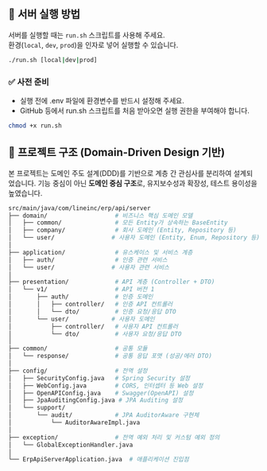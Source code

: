 ## 🔧 서버 실행 방법

서버를 실행할 때는 `run.sh` 스크립트를 사용해 주세요.  
환경(`local`, `dev`, `prod`)을 인자로 넣어 실행할 수 있습니다.

```bash
./run.sh [local|dev|prod]
```

### ✅ 사전 준비

- 실행 전에 .env 파일에 환경변수를 반드시 설정해 주세요.
- GitHub 등에서 run.sh 스크립트를 처음 받아오면 실행 권한을 부여해야 합니다.

```bash
chmod +x run.sh
```

## 🧠 프로젝트 구조 (Domain-Driven Design 기반)

본 프로젝트는 도메인 주도 설계(DDD)를 기반으로 계층 간 관심사를 분리하여 설계되었습니다.
기능 중심이 아닌 **도메인 중심 구조**로, 유지보수성과 확장성, 테스트 용이성을 높였습니다.

```bash
src/main/java/com/lineinc/erp/api/server
├── domain/                   # 비즈니스 핵심 도메인 모델
│   ├── common/               # 모든 Entity가 상속하는 BaseEntity
│   ├── company/              # 회사 도메인 (Entity, Repository 등)
│   └── user/                # 사용자 도메인 (Entity, Enum, Repository 등)
│
├── application/              # 유스케이스 및 서비스 계층
│   ├── auth/                 # 인증 관련 서비스
│   └── user/                # 사용자 관련 서비스
│
├── presentation/             # API 계층 (Controller + DTO)
│   └── v1/                   # API 버전 1
│       ├── auth/             # 인증 도메인
│       │   ├── controller/   # 인증 API 컨트롤러
│       │   └── dto/          # 인증 요청/응답 DTO
│       └── user/            # 사용자 도메인
│           ├── controller/   # 사용자 API 컨트롤러
│           └── dto/          # 사용자 요청/응답 DTO
│
├── common/                   # 공통 모듈
│   └── response/             # 공통 응답 포맷 (성공/에러 DTO)
│
├── config/                   # 전역 설정
│   ├── SecurityConfig.java   # Spring Security 설정
│   ├── WebConfig.java        # CORS, 인터셉터 등 Web 설정
│   ├── OpenAPIConfig.java    # Swagger(OpenAPI) 설정
│   ├── JpaAuditingConfig.java # JPA Auditing 설정
│   └── support/
│       └── audit/            # JPA AuditorAware 구현체
│           └── AuditorAwareImpl.java
│
├── exception/                # 전역 예외 처리 및 커스텀 예외 정의
│   └── GlobalExceptionHandler.java
│
└── ErpApiServerApplication.java  # 애플리케이션 진입점
```
